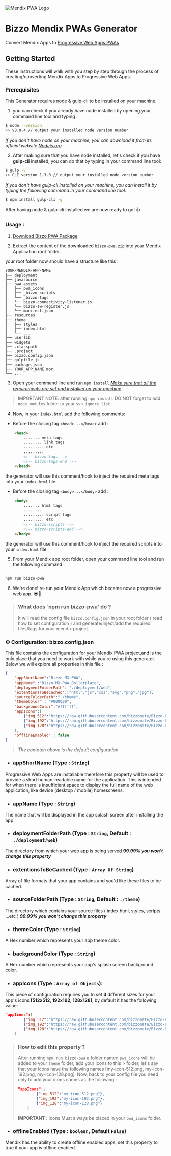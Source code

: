 ![Mendix PWA Logo](https://github.com/bizzomate/Bizzo-PWA/blob/master/mendix_pwa.png?raw=true)

# Bizzo Mendix PWAs Generator
Convert Mendix Apps to [Progressive Web Apps PWAs](https://developers.google.com/web/progressive-web-apps/) 

## Getting Started
These instructions will walk with you step by step through the process of creating/converting Mendix Apps to Progressive Web Apps. 

### Prerequisites
This Generator requires [node](https://nodejs.org/en/) & [gulp-cli](https://gulpjs.com/) to be installed on your machine.

1. you can check if you already have node installed by opening your command line tool and typing : 

```sh
$ node --version
>> v8.9.4 // output your installed node version number
```
_If you don't have node on your machine, you can download it from its official website [Nodejs.org](https://nodejs.org/en1/download/)_ 

2. After making sure that you have node installed, let's check if you have **gulp-cli** installed, you can do that by typing in your command line tool: 
```sh
$ gulp -v
>> CLI version 1.3.0 // output your installed node version number

``` 
_If you don't have gulp-cli installed on your machine, you can install it by typing the following command in your command line tool:_ 
```sh
$ npm install gulp-cli -g

```
After having node & gulp-cli installed we are now ready to go! 👍 

### Usage : 
1. [Download Bizzo PWA Package](https://github.com/bizzomate/Bizzo-PWA/raw/master/build/dist/bizzo-pwa.zip)

2. Extract the content of the downloaded `bizzo-pwa.zip` into your Mendix Application root folder.

your root folder now should have a structure like this : 

```
YOUR-MENDIX-APP-NAME
├── deployment
├── javasource
├── pwa_assets
│   ├── pwa_icons
│   ├── _bizzo-scripts
│   └── _bizzo-tags 
│   └── bizzo-connectivity-listener.js 
│   └── bizzo-sw-register.js 
│   └── manifest.json
├── resources
├── theme
│   ├── styles
│   ├── index.html
│   └── ...
├── userlib
├── widgets
├── .classpath
├── .project
├── bizzo.config.json
├── gulpfile.js
├── package.json
├── YOUR_APP_NAME.mpr
└── ...
```
3. Open your command line and run `npm install` _[Make sure that all the requirements are set and installed on your machine](https://github.com/bizzomate/Bizzo-PWA/wiki/Home/_edit#prerequisites)_

 > IMPORTANT NOTE: after running `npm install` DO NOT forget to add `node_modules` folder to your `svn ignore list`


4. Now, in your `index.html` add the following comments:
* Before the closing tag `<head>...</head>` add : 
```html
    <head>
        ....... meta tags
        ........ link tags
        ......... etc
        .........
        <!-- bizzo-tags -->
        <!-- bizzo-tags-end -->
    </head>
```
the generator will use this comment/hook to inject the required meta tags into your `index.html` file.

* Before the closing tag `<body>...</body>` add : 
```html
    <body>
        ....... html tags
        ........ 
        ......... script tags
        ......... etc
        <!-- bizzo-scripts -->
        <!-- bizzo-scripts-end -->
    </body>
```
the generator will use this comment/hook to inject the required scripts into your `index.html` file.

5. From your Mendix app root folder, open your command line tool and run the following command : 
```sh

npm run bizzo-pwa

```
6. We're done! re-run your Mendix App which became now a progressive web app. 😎🥇 

> ### What does `npm run bizzo-pwa' do ?
> It will read the config file `bizzo.config.json` in your root folder ( read how to set configuration ) and 
> generate/inject/add the required files/tags for your mendix project. 

###  ⚙ Configuration: bizzo.config.json

This file contains the configuration for your Mendix PWA project,and is the only place that you need to work with while you're using this generator. Below we will explore all properties in this file : 

```json
{
    "appShortName":"Bizzo MX-PWA",
    "appName" :"Bizzo MX-PWA Boilerplate",
    "deploymentFolderPath": "./deployment/web",
    "extentionsToBeCached":["html","js","css","svg","png","jpg"],
    "sourceFolderPath":"./theme",
    "themeColor" : "#000000",
    "backgroundColor":"#ffffff",
    "appIcons":[
        {"img_512":"https://raw.githubusercontent.com/bizzomate/Bizzo-PWA/master/static/lab_512.png"},
        {"img_192":"https://raw.githubusercontent.com/bizzomate/Bizzo-PWA/master/static/lab_192.png"},
        {"img_128":"https://raw.githubusercontent.com/bizzomate/Bizzo-PWA/master/static/lab_128.png"}
    ],
    "offlineEnabled" : false
}

```  
> _The contnten above is the default configuration_

* ### appShortName (Type : `String`)
Progressive Web Apps are installable therefore this property will be used to provide a short human-readable name for the application. This is intended for when there is insufficient space to display the full name of the web application, like device (desktop / mobile) homescreens.

* ### appName (Type : `String`)
The name that will be displayed in the app splash screen after installing the app.

* ### deploymentFolderPath (Type : `String`, Default : `./deployment/web`)
The directory from which your web app is being served _**99.99% you won't change this property**_


* ### extentionsToBeCached (Type : `Array Of String`)
Array of file formats that your app contains and you'd like these files to be cached.

* ### sourceFolderPath (Type : `String`, Default : `./theme`)
The directory which contains your source files ( index.html, styles, scripts ...etc ) _**99.99% you won't change this property**_

* ### themeColor (Type : `String`)
A Hex number which represents your app theme color.


* ### backgroundColor (Type : `String`)
A Hex number which represents your app's splash screen background color.

* ### appIcons (Type : `Array of Objects`): 
This piece of configuration requires you to set **3** different sizes for your app's icons **[512x512, 192x192, 128x128]**, by default it has the following value: 
``` json
"appIcons":[
        {"img_512":"https://raw.githubusercontent.com/bizzomate/Bizzo-PWA/master/static/lab_512.png"},
        {"img_192":"https://raw.githubusercontent.com/bizzomate/Bizzo-PWA/master/static/lab_192.png"},
        {"img_128":"https://raw.githubusercontent.com/bizzomate/Bizzo-PWA/master/static/lab_128.png"}
    ]
```
> ### How to edit this property ?
> After running `npm run bizzo-pwa` a folder named `pwa_icons` will be added to your `theme` folder, add your icons to this > folder, let's say that your icons have the following names [my-icon-512.png, my-icon-192.png, my-icon-128.png]; Now, back 
> to your config file you need only to add your icons names as the following : 
>
> ``` json
> "appIcons":[
>         {"img_512":"my-icon-512.png"},
>         {"img_192":"my-icon-192.png"},
>         {"img_128":"my-icon-128.png"}
>     ]
> ```
>
> **IMPORTANT** : Icons Must always be placed in your `pwa_icons` folder.


* ### offlineEnabled (Type : `boolean`, Default `False`)
Mendix has the ability to create offline enabled apps, set this property to true if your app is offline enabled.
